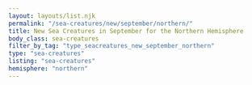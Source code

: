 ```yaml
---
layout: layouts/list.njk
permalink: "/sea-creatures/new/september/northern/"
title: New Sea Creatures in September for the Northern Hemisphere
body_class: sea-creatures
filter_by_tag: "type_seacreatures_new_september_northern"
type: "sea-creatures"
listing: "sea-creatures"
hemisphere: "northern"
---
```

